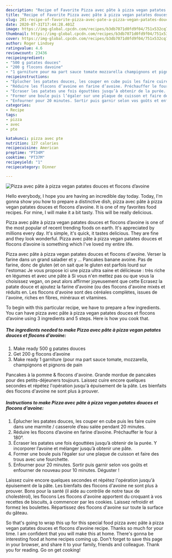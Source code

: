 ```yaml
---
description: "Recipe of Favorite Pizza avec pâte à pizza vegan patates douces et flocons d’avoine"
title: "Recipe of Favorite Pizza avec pâte à pizza vegan patates douces et flocons d’avoine"
slug: 201-recipe-of-favorite-pizza-avec-pate-a-pizza-vegan-patates-douces-et-flocons-davoine
date: 2020-07-31T17:44:28.401Z
image: https://img-global.cpcdn.com/recipes/b3db7071d0fd9f04/751x532cq70/pizza-avec-pate-a-pizza-vegan-patates-douces-et-flocons-davoine-photo-principale-de-la-recette.jpg
thumbnail: https://img-global.cpcdn.com/recipes/b3db7071d0fd9f04/751x532cq70/pizza-avec-pate-a-pizza-vegan-patates-douces-et-flocons-davoine-photo-principale-de-la-recette.jpg
cover: https://img-global.cpcdn.com/recipes/b3db7071d0fd9f04/751x532cq70/pizza-avec-pate-a-pizza-vegan-patates-douces-et-flocons-davoine-photo-principale-de-la-recette.jpg
author: Roger Lindsey
ratingvalue: 4.6
reviewcount: 23436
recipeingredient:
- "500 g patates douces"
- "200 g flocons davoine"
- "1 garniture pour ma part sauce tomate mozzarella champignons et pignons de pain"
recipeinstructions:
- "Éplucher les patates douces, les couper en cube puis les faire cuire dans une marmite / casserole d’eau salée pendant 20 minutes."
- "Réduire les flocons d’avoine en farine d’avoine. Préchauffer le four à 180°."
- "Écraser les patates une fois égouttées jusqu’à obtenir de la purée. Y incorporer l’avoine et mélanger jusqu’à obtenir une pâte."
- "Former une boule puis l’égaler sur une plaque de cuisson et faire des trous avec une fourchette."
- "Enfourner pour 20 minutes. Sortir puis garnir selon vos goûts et enfourner de nouveau pour 10 minutes. Déguster !"
categories:
- Recipe
tags:
- pizza
- avec
- pte

katakunci: pizza avec pte 
nutrition: 127 calories
recipecuisine: American
preptime: "PT34M"
cooktime: "PT37M"
recipeyield: "1"
recipecategory: Dinner

---
```



![Pizza avec pâte à pizza vegan patates douces et flocons d’avoine](https://img-global.cpcdn.com/recipes/b3db7071d0fd9f04/751x532cq70/pizza-avec-pate-a-pizza-vegan-patates-douces-et-flocons-davoine-photo-principale-de-la-recette.jpg)

Hello everybody, I hope you are having an incredible day today. Today, I'm gonna show you how to prepare a distinctive dish, pizza avec pâte à pizza vegan patates douces et flocons d’avoine. It is one of my favorites food recipes. For mine, I will make it a bit tasty. This will be really delicious.

Pizza avec pâte à pizza vegan patates douces et flocons d’avoine is one of the most popular of recent trending foods on earth. It's appreciated by millions every day. It's simple, it's quick, it tastes delicious. They are fine and they look wonderful. Pizza avec pâte à pizza vegan patates douces et flocons d’avoine is something which I've loved my entire life.

Pizza avec pâte à pizza vegan patates douces et flocons d&#39;avoine. Verser la farine dans un grand saladier et y … Pancakes banane avoine. Pas de farine, donc de gluten (et on sait que le gluten est parfois lourd sur l&#39;estomac Je vous propose ici une pizza ultra saine et délicieuse : très riche en légumes et avec une pâte à Si vous n&#39;en mettez pas ou que vous la choisissez vegan, on peut alors affirmer joyeusement que cette Ecrasez la patate douce et ajoutez la farine d&#39;avoine (ou des flocons d&#39;avoine mixés et réduits en. Les flocons d&#39;avoine sont des céréales complètes, issues de l&#39;avoine, riches en fibres, minéraux et vitamines.


To begin with this particular recipe, we have to prepare a few ingredients. You can have pizza avec pâte à pizza vegan patates douces et flocons d’avoine using 3 ingredients and 5 steps. Here is how you cook that.

<!--inarticleads1-->

##### The ingredients needed to make Pizza avec pâte à pizza vegan patates douces et flocons d’avoine:

1. Make ready 500 g patates douces
1. Get 200 g flocons d’avoine
1. Make ready 1 garniture (pour ma part sauce tomate, mozzarella, champignons et pignons de pain


Pancakes à la pomme &amp; flocons d&#39;avoine. Grande mordue de pancakes pour des petits-déjeuners toujours. Laissez cuire encore quelques secondes et répétez l&#39;opération jusqu&#39;à épuisement de la pâte. Les bienfaits des flocons d&#39;avoine ne sont plus à prouver. 

<!--inarticleads2-->

##### Instructions to make Pizza avec pâte à pizza vegan patates douces et flocons d’avoine:

1. Éplucher les patates douces, les couper en cube puis les faire cuire dans une marmite / casserole d’eau salée pendant 20 minutes.
1. Réduire les flocons d’avoine en farine d’avoine. Préchauffer le four à 180°.
1. Écraser les patates une fois égouttées jusqu’à obtenir de la purée. Y incorporer l’avoine et mélanger jusqu’à obtenir une pâte.
1. Former une boule puis l’égaler sur une plaque de cuisson et faire des trous avec une fourchette.
1. Enfourner pour 20 minutes. Sortir puis garnir selon vos goûts et enfourner de nouveau pour 10 minutes. Déguster !


Laissez cuire encore quelques secondes et répétez l&#39;opération jusqu&#39;à épuisement de la pâte. Les bienfaits des flocons d&#39;avoine ne sont plus à prouver. Bons pour la santé (il aide au contrôle de notre taux de cholestérol), les flocons Les flocons d&#39;avoine apportent du croquant à vos recettes de biscuits, à commencer par les cookies. Laissez refroidir et formez les boulettes. Répartissez des flocons d&#39;avoine sur toute la surface du gâteau. 

So that's going to wrap this up for this special food pizza avec pâte à pizza vegan patates douces et flocons d’avoine recipe. Thanks so much for your time. I am confident that you will make this at home. There's gonna be interesting food at home recipes coming up. Don't forget to save this page in your browser, and share it to your family, friends and colleague. Thank you for reading. Go on get cooking!
